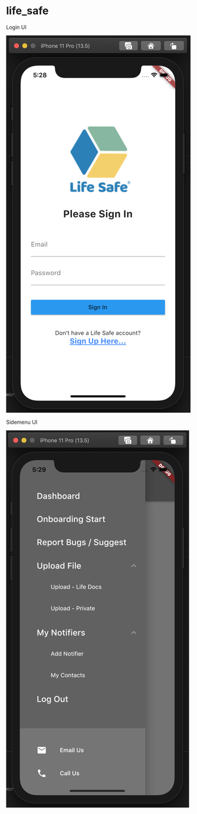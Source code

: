 # life_safe

Login UI

![alt text](https://github.com/rkarish/LifeSafe/blob/master/Login.png)

Sidemenu UI

![alt text](https://github.com/rkarish/LifeSafe/blob/master/Sidemenu.png)
